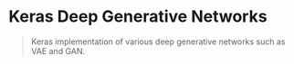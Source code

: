 Keras Deep Generative Networks
===

> Keras implementation of various deep generative networks such as VAE and GAN.

